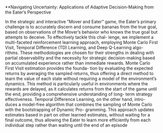 **Navigating Uncertainty: Applications of
Adaptive Decision-Making from the Eater’s
Perspective


In the strategic and interactive ”Mover and
Eater” game, the Eater’s primary challenge is to accurately
discern and consume bananas from the true goal, based on
observations of the Mover’s behavior who knows the true
goal but attempts to deceive. To effectively tackle this chal-
lenge, we implement a multi-faceted reinforcement learning
approach, employing Monte Carlo First Visit, Temporal
Difference (TD) Learning, and Deep Q-Learning algo-
rithms. These methodologies are chosen for their strengths
in dealing with partial observability and the necessity for
strategic decision-making based on accumulated experience
rather than immediate rewards.
Monte Carlo First Visit estimation provides the founda-
tion by evaluating the expected returns by averaging the
sampled returns, thus offering a direct method to learn
the value of each state without requiring a model of the
environment’s dynamics. This method is particularly useful
in environments where the rewards are delayed, as it
calculates returns from the start of the game until the
end, providing a comprehensive understanding of long-
term strategy effectiveness.
Temporal Difference Learning, on the other hand, intro-
duces a model-free algorithm that combines the sampling
of Monte Carlo with the bootstrapping of Dynamic Pro-
gramming. This approach updates estimates based in part
on other learned estimates, without waiting for a final
outcome, thus allowing the Eater to learn more efficiently
from each individual step rather than waiting until the end
of an episode
